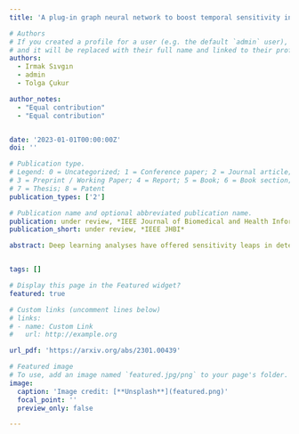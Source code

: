 ```yaml
---
title: 'A plug-in graph neural network to boost temporal sensitivity in fMRI analysis'

# Authors
# If you created a profile for a user (e.g. the default `admin` user), write the username (folder name) here
# and it will be replaced with their full name and linked to their profile.
authors:
  - Irmak Sıvgın
  - admin
  - Tolga Çukur

author_notes:
  - "Equal contribution"
  - "Equal contribution"


date: '2023-01-01T00:00:00Z'
doi: ''

# Publication type.
# Legend: 0 = Uncategorized; 1 = Conference paper; 2 = Journal article;
# 3 = Preprint / Working Paper; 4 = Report; 5 = Book; 6 = Book section;
# 7 = Thesis; 8 = Patent
publication_types: ['2']

# Publication name and optional abbreviated publication name.
publication: under review, *IEEE Journal of Biomedical and Health Informatics*
publication_short: under review, *IEEE JHBI*

abstract: Deep learning analyses have offered sensitivity leaps in detection of cognitive states from functional MRI (fMRI) measurements across the brain. Yet, as deep models perform hierarchical nonlinear transformations on their input, interpreting the association between brain responses and cognitive states is challenging. Among common explanation approaches for deep fMRI classifiers, attribution methods show poor specificity and perturbation methods show limited plausibility. While counterfactual generation promises to address these limitations, previous methods use variational or adversarial priors that yield suboptimal sample fidelity. Here, we introduce the first diffusion-driven counterfactual method, DreaMR, to enable fMRI interpretation with high specificity, plausibility and fidelity. DreaMR performs diffusion-based resampling of an input fMRI sample to alter the decision of a downstream classifier, and then computes the minimal difference between the original and counterfactual samples for explanation. Unlike conventional diffusion methods, DreaMR leverages a novel fractional multi-phase-distilled diffusion prior to improve sampling efficiency without compromising fidelity, and it employs a transformer architecture to account for long-range spatiotemporal context in fMRI scans. Comprehensive experiments on neuroimaging datasets demonstrate the superior specificity, fidelity and efficiency of DreaMR in sample generation over state-of-the-art counterfactual methods for fMRI interpretation.


tags: []

# Display this page in the Featured widget?
featured: true

# Custom links (uncomment lines below)
# links:
# - name: Custom Link
#   url: http://example.org

url_pdf: 'https://arxiv.org/abs/2301.00439'

# Featured image
# To use, add an image named `featured.jpg/png` to your page's folder.
image:
  caption: 'Image credit: [**Unsplash**](featured.png)'
  focal_point: ''
  preview_only: false

---
```

